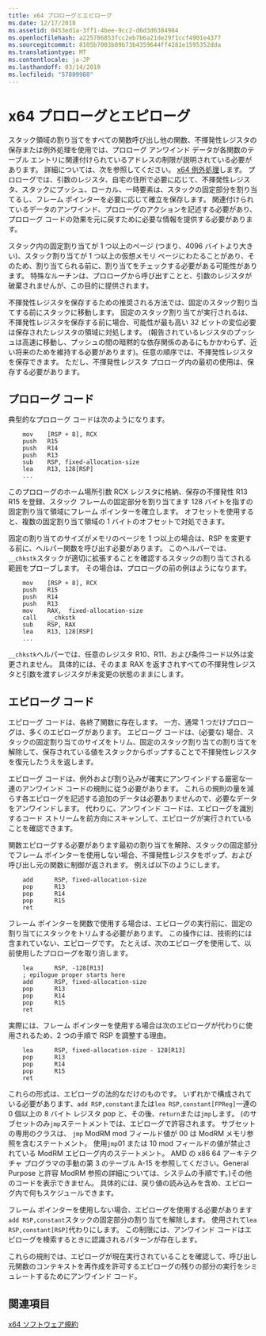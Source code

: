 ```yaml
---
title: x64 プロローグとエピローグ
ms.date: 12/17/2018
ms.assetid: 0453ed1a-3ff1-4bee-9cc2-d6d3d6384984
ms.openlocfilehash: a225786853fcc2eb7b6a21de29f1ccf4901e4377
ms.sourcegitcommit: 8105b7003b89b73b4359644ff4281e1595352dda
ms.translationtype: MT
ms.contentlocale: ja-JP
ms.lasthandoff: 03/14/2019
ms.locfileid: "57809988"
---
```

# <a name="x64-prolog-and-epilog"></a>x64 プロローグとエピローグ

スタック領域の割り当てをすべての関数呼び出し他の関数、不揮発性レジスタの保存または例外処理を使用では、プロローグ アンワインド データが各関数のテーブル エントリに関連付けられているアドレスの制限が説明されている必要があります。 詳細については、次を参照してください。 [x64 例外処理](../build/exception-handling-x64.md)します。 プロローグでは、引数のレジスタ、自宅の住所で必要に応じて、不揮発性レジスタ、スタックにプッシュ、ローカル、一時要素は、スタックの固定部分を割り当てるし、フレーム ポインターを必要に応じて確立を保存します。 関連付けられているデータのアンワインド、プロローグのアクションを記述する必要があり、プロローグ コードの効果を元に戻すために必要な情報を提供する必要があります。

スタック内の固定割り当てが 1 つ以上のページ (つまり、4096 バイトより大きい)、スタック割り当てが 1 つ以上の仮想メモリ ページにわたることがあり、そのため、割り当てられる前に、割り当てをチェックする必要がある可能性があります。 特殊なルーチンは、プロローグから呼び出すことと、引数のレジスタが破棄されませんが、この目的に提供されます。

不揮発性レジスタを保存するための推奨される方法では、固定のスタック割り当てする前にスタックに移動します。 固定のスタック割り当てが実行されるは、不揮発性レジスタを保存する前に場合、可能性が最も高い 32 ビットの変位必要は保存されたレジスタの領域に対処します。 (報告されているレジスタのプッシュは高速に移動し、プッシュの間の暗黙的な依存関係のあるにもかかわらず、近い将来のためを維持する必要があります)。任意の順序では、不揮発性レジスタを保存できます。 ただし、不揮発性レジスタ プロローグ内の最初の使用は、保存する必要があります。

## <a name="prolog-code"></a>プロローグ コード

典型的なプロローグ コードは次のようになります。

```MASM
    mov    [RSP + 8], RCX
    push   R15
    push   R14
    push   R13
    sub    RSP, fixed-allocation-size
    lea    R13, 128[RSP]
    ...
```

このプロローグのホーム場所引数 RCX レジスタに格納、保存の不揮発性 R13 R15 を登録、スタック フレームの固定部分を割り当てます 128 バイトを指すの固定割り当て領域にフレーム ポインターを確立します。 オフセットを使用すると、複数の固定割り当て領域の 1 バイトのオフセットで対処できます。

固定の割り当てのサイズがメモリのページを 1 つ以上の場合は、RSP を変更する前に、ヘルパー関数を呼び出す必要があります。 このヘルパーでは、`__chkstk`スタックが適切に拡張することを確認するスタックの割り当てされる範囲をプローブします。 その場合は、プロローグの前の例はようになります。

```MASM
    mov    [RSP + 8], RCX
    push   R15
    push   R14
    push   R13
    mov    RAX,  fixed-allocation-size
    call   __chkstk
    sub    RSP, RAX
    lea    R13, 128[RSP]
    ...
```

`__chkstk`ヘルパーでは、任意のレジスタ R10、R11、および条件コード以外は変更されません。 具体的には、そのまま RAX を返すされすべての不揮発性レジスタと引数を渡すレジスタが未変更の状態のままにします。

## <a name="epilog-code"></a>エピローグ コード

エピローグ コードは、各終了関数に存在します。 一方、通常 1 つだけプロローグは、多くのエピローグがあります。 エピローグ コードは、(必要な) 場合、スタックの固定割り当てのサイズをトリム、固定のスタック割り当ての割り当てを解除して、保存されている値をスタックからポップすることで不揮発性レジスタを復元したうえを返します。

エピローグ コードは、例外および割り込みが確実にアンワインドする厳密な一連のアンワインド コードの規則に従う必要があります。 これらの規則の量を減らす各エピローグを記述する追加のデータは必要ありませんので、必要なデータをアンワインドします。 代わりに、アンワインド コードは、エピローグを識別するコード ストリームを前方向にスキャンして、エピローグが実行されていることを確認できます。

関数エピローグする必要があります最初の割り当てを解除、スタックの固定部分でフレーム ポインターを使用しない場合、不揮発性レジスタをポップ、および呼び出し元の関数に制御が返されます。 例えば以下のようにします。

```MASM
    add      RSP, fixed-allocation-size
    pop      R13
    pop      R14
    pop      R15
    ret
```

フレーム ポインターを関数で使用する場合は、エピローグの実行前に、固定の割り当てにスタックをトリムする必要があります。 この操作には、技術的には含まれていない、エピローグです。 たとえば、次のエピローグを使用して、以前使用したプロローグを取り消します。

```MASM
    lea      RSP, -128[R13]
    ; epilogue proper starts here
    add      RSP, fixed-allocation-size
    pop      R13
    pop      R14
    pop      R15
    ret
```

実際には、フレーム ポインターを使用する場合は次のエピローグが代わりに使用されるため、2 つの手順で RSP を調整する理由。

```MASM
    lea      RSP, fixed-allocation-size - 128[R13]
    pop      R13
    pop      R14
    pop      R15
    ret
```

これらの形式は、エピローグの法的なだけのものです。 いずれかで構成されている必要があります、`add RSP,constant`または`lea RSP,constant[FPReg]`一連の 0 個以上の 8 バイト レジスタ pop と、その後、`return`または`jmp`します。 (のサブセットのみ`jmp`ステートメントでは、エピローグで許容されます。 サブセットの専用のクラスは、 `jmp` ModRM mod フィールド値が 00 は ModRM メモリ参照を含むステートメント。 使用`jmp`01 または 10 mod フィールドの値が禁止されている ModRM エピローグ内のステートメント。 AMD の x86 64 アーキテクチャ プログラマの手動の第 3 のテーブル A-15 を参照してください。General Purpose と許容 ModRM 参照の詳細については、システムの手順です。)その他のコードを表示できません。 具体的には、戻り値の読み込みを含め、エピローグ内で何もスケジュールできます。

フレーム ポインターを使用しない場合、エピローグを使用する必要があります`add RSP,constant`スタックの固定部分の割り当てを解除します。 使用されて`lea RSP,constant[RSP]`代わりにします。 この制限には、アンワインド コードはエピローグを検索するときに認識されるパターンが存在します。

これらの規則では、エピローグが現在実行されていることを確認して、呼び出し元関数のコンテキストを再作成を許可するエピローグの残りの部分の実行をシミュレートするためにアンワインド コード。

## <a name="see-also"></a>関連項目

[x64 ソフトウェア規約](x64-software-conventions.md)
